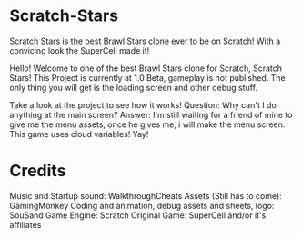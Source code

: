 # Scratch-Stars
Scratch Stars is the best Brawl Stars clone ever to be on Scratch! With a convicing look the SuperCell made it! 

Hello! Welcome to one of the best Brawl Stars clone for Scratch, Scratch Stars! 
This Project is currently at 1.0 Beta, gameplay is not published.
The only thing you will get is the loading screen and other debug stuff.

Take a look at the project to see how it works!
Question: Why can't I do anything at the main screen?
Answer: I'm still waiting for a friend of mine to give me the menu assets, once he gives me, i will make the menu screen.
This game uses cloud variables! Yay!

# Credits
Music and Startup sound: WalkthroughCheats
Assets (Still has to come): GamingMonkey
Coding and animation, debug assets and sheets, logo: SouSand
Game Engine: Scratch
Original Game: SuperCell and/or it's affiliates
